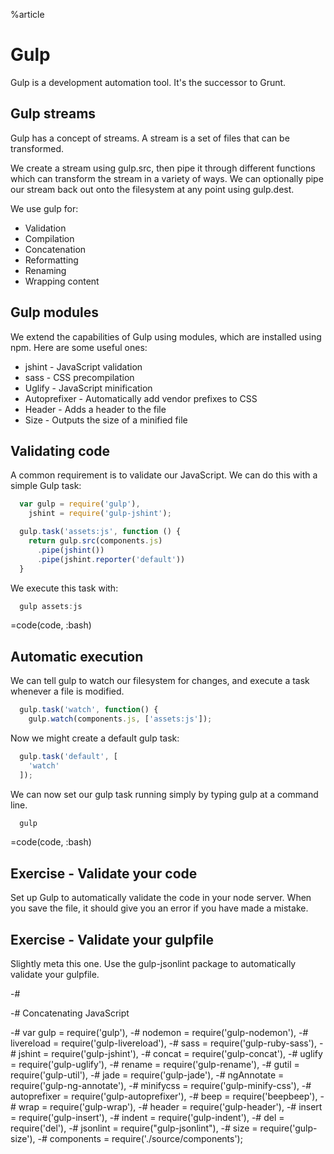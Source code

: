 %article


# Gulp

Gulp is a development automation tool. It's the successor to Grunt.

## Gulp streams

Gulp has a concept of streams. A stream is a set of files that can be transformed.

We create a stream using gulp.src, then pipe it through different functions which can transform the stream in a variety of ways. We can optionally pipe our stream back out onto the filesystem at any point using gulp.dest.

We use gulp for:

* Validation
* Compilation
* Concatenation
* Reformatting
* Renaming
* Wrapping content



## Gulp modules

We extend the capabilities of Gulp using modules, which are installed using npm. Here are some useful ones:

* jshint - JavaScript validation
* sass - CSS precompilation
* Uglify - JavaScript minification
* Autoprefixer - Automatically add vendor prefixes to CSS
* Header - Adds a header to the file
* Size - Outputs the size of a minified file

## Validating code

A common requirement is to validate our JavaScript. We can do this with a simple Gulp task:

```js
  var gulp = require('gulp'),
    jshint = require('gulp-jshint');

  gulp.task('assets:js', function () {
    return gulp.src(components.js)
      .pipe(jshint())
      .pipe(jshint.reporter('default'))
  }
```





We execute this task with:

```js
  gulp assets:js
```

=code(code, :bash)



## Automatic execution

We can tell gulp to watch our filesystem for changes, and execute a task whenever a file is modified.


```js
  gulp.task('watch', function() {
    gulp.watch(components.js, ['assets:js']);
```





Now we might create a default gulp task:

```js
  gulp.task('default', [
    'watch'
  ]);
```





We can now set our gulp task running simply by typing gulp at a command line.

```js
  gulp
```

=code(code, :bash)





## Exercise - Validate your code

Set up Gulp to automatically validate the code in your node server. When you save the file, it should give you an error if you have made a mistake.




## Exercise - Validate your gulpfile

Slightly meta this one. Use the gulp-jsonlint package to automatically validate your gulpfile.





-# 

-#   Concatenating JavaScript



-# var gulp = require('gulp'),
-#   nodemon = require('gulp-nodemon'),
-#   livereload = require('gulp-livereload'),
-#   sass = require('gulp-ruby-sass'),
-#   jshint = require('gulp-jshint'),
-#   concat = require('gulp-concat'),
-#   uglify = require('gulp-uglify'),
-#   rename = require('gulp-rename'),
-#   gutil = require('gulp-util'),
-#   jade = require('gulp-jade'),
-#   ngAnnotate = require('gulp-ng-annotate'),
-#   minifycss = require('gulp-minify-css'),
-#   autoprefixer = require('gulp-autoprefixer'),
-#   beep = require('beepbeep'),
-#   wrap = require('gulp-wrap'),
-#   header = require('gulp-header'),
-#   insert = require('gulp-insert'),
-#   indent = require('gulp-indent'),
-#   del = require('del'),
-#   jsonlint = require("gulp-jsonlint"),
-#   size = require('gulp-size'),
-#   components = require('./source/components');
